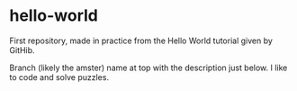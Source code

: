 # hello-world
First repository, made in practice from the Hello World tutorial given by GitHib.

Branch (likely the amster) name at top with the description just below.
I like to code and solve puzzles.
